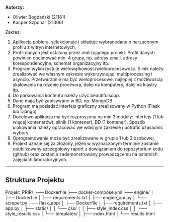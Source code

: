 
**Autorzy:**
*   Oliwier Bogdański (21181)
*   Kacper Szponar (21306)

Zakres:
1. Aplikacja pobiera, selekcjonuje i składuje  wybranedane o narzuconym profilu z witryn internetowych.
2. Profil danych jest ustalony przez realizującego projekt. Profil danych powinien obejmować min. 4 grupy, np. adresy email, adresy korespondencyjne, schemat organizacyjny itp.
3. Program wykorzystuje wielowątkowość/wieloprocesowość. Silnik należy zrealizować we własnym zakresie wykorzystując: multiprocessing i asyncio. Przetwarzanie ma być wieloprocesowe, najlepiej z możliwością skalowania na rdzenie procesora, dalej na komputery, dalej na klastry itp.
4. Do parsowania kontentu należy użyć beautifulsoup.
5. Dane mają być zapisywane w BD, np. MongoDB
6. Program ma posiadać interfejs graficzny zrealizowany w Python (Flask lub Django) 
7. Docelowo aplikacja ma być rozproszona na min 3 moduły: interfejs (1 lub więcej kontenerów), silnik (1 kontener), BD (1 kontener). Sposób ulokowania należy opracować we własnym zakresie i potrafić uzasadnić wybory.
8. Oprogramowanie może być zrealizowane w grupie 1 lub 2 osobowej. 
9. Projekt uznaje się za złożony, jeżeli w wyznaczonym terminie zostanie opublikowany szczegółowy raport z dowiązaniem do repozytorium kodu (github) oraz zostanie zademonstrowany prowadzącemu na ostatnich zajęciach laboratoryjnych.

---

## Struktura Projektu
Projekt_PRIR/
├── Dockerfile
├── docker-compose.yml
├── engine/
│   ├── Dockerfile
│   ├── requirements.txt
│   ├── engine_api.py
│   └── scraper.py
├── flask_app/
│   ├── Dockerfile
│   ├── requirements.txt
│   ├── app.py
│   ├── static/
│   │   └── css/
│   │       ├── style_index.css
│   │       └── style_results.css
│   └── templates/
│       ├── index.html
│       └── results.html  

   
